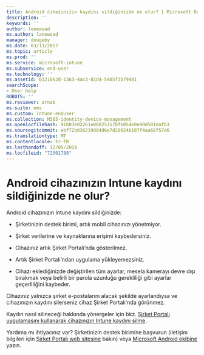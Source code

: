 ```yaml
---
title: Android cihazınızın kaydını sildiğinizde ne olur? | Microsoft Docs
description: ''
keywords: ''
author: lenewsad
ms.author: lanewsad
manager: dougeby
ms.date: 03/13/2017
ms.topic: article
ms.prod: ''
ms.service: microsoft-intune
ms.subservice: end-user
ms.technology: ''
ms.assetid: 0321062d-1363-4ac3-81d4-5405f3b79481
searchScope:
- User help
ROBOTS: ''
ms.reviewer: arnab
ms.suite: ems
ms.custom: intune-enduser
ms.collection: M365-identity-device-management
ms.openlocfilehash: 91b03e02261e88025157bf6054e8e90d581eafb3
ms.sourcegitcommit: ebf72b038219904d6e7d20024b107f4aa68f57e6
ms.translationtype: MT
ms.contentlocale: tr-TR
ms.lasthandoff: 12/05/2019
ms.locfileid: "72501788"
---
```

# <a name="what-happens-if-you-unenroll-your-android-device-from-intune"></a>Android cihazınızın Intune kaydını sildiğinizde ne olur?

Android cihazınızın Intune kaydını sildiğinizde:

- Şirketinizin destek birimi, artık mobil cihazınızı yönetmiyor.

- Şirket verilerine ve kaynaklarına erişimi kaybedersiniz.

- Cihazınız artık Şirket Portalı’nda gösterilmez.

- Artık Şirket Portalı’ndan uygulama yükleyemezsiniz.

- Cihazı eklediğinizde değiştirilen tüm ayarlar, mesela kamerayı devre dışı bırakmak veya belirli bir parola uzunluğu gerekliliği gibi ayarlar geçerliliğini kaybeder.

Cihazınız yalnızca şirket e-postalarını alacak şekilde ayarlandıysa ve cihazınızın kaydını silerseniz cihaz Şirket Portalı'nda görünmez.

Kaydın nasıl silineceği hakkında yönergeler için bkz. [Şirket Portalı uygulamasını kullanarak cihazınızın Intune kaydını silme](unenroll-your-device-from-intune-android.md).

Yardıma mı ihtiyacınız var? Şirketinizin destek birimine başvurun (iletişim bilgileri için [Şirket Portalı web sitesine](https://go.microsoft.com/fwlink/?linkid=2010980) bakın) veya <a href="mailto:wintunedroidfbk@microsoft.com?subject=I have questions about unenrolling my Android device&body=Describe the issue you're experiencing here.">Microsoft Android ekibine</a> yazın.
